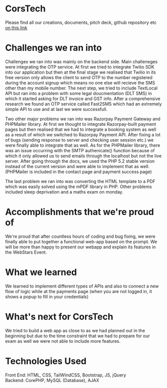 # CorsTech
Please find all our creations, documents, pitch deck, github repository etc [on this link](https://drive.google.com/drive/folders/1kmVxl5_4_1lDbCu8iKSXbB1fcBNSFAiR?usp=sharing)

# Challenges we ran into
Challenges we ran into was mainly on the backend side. Main challeneges were integrating the OTP service. At first we tried to integrate Twilio SDK into our application but then at the final stage we realised that Twilio in its free version only allows the client to send OTP to the number registered during the account signup which means no one else will recieve the SMS other than my mobile number. The next step, we tried to include TextLocal API but ran into a problem with some legal doucmentation (DLT SMS) in which it started asking for DLT invoice and GST info. After a comprehensive research we found an OTP service called Fast2SMS which had an extremely simple API to use and at last we were successfull.

Two other major problems we ran into was Razorpay Payment Gateway and PHPMailer library. At first we thought to integrate Razorpay-built payment pages but then realised that we had to integrate a booking system as well as a result of which we switched to Razorpay Payment API. After fixing a lot of bugs (sending response to server and checking user session etc.) we were finally able to integrate that as well. As for the PHPMailer library, there was an issue occurring with the SMTP authenicate() function because of which it only allowed us to send emails through the localhost but not the live server. After going through the docs, we used the PHP 5.2 stable version instead of the current version and were able to implement that as well. (PHPMailer is included in the contact page and payment success page)

The last problem we ran into was converting the HTML template to a PDF which was easily solved using the mPDF library in PHP.
Other problems included sleep deprivation and a maths exam on monday.

# Accomplishments that we're proud of
We're proud that after countless hours of coding and bug fixing, we were finally able to put together a functional web-app based on the prompt. We will be more than happy to present our webapp and explain its features in the WebStars Event.

# What we learned
We learned to implement different types of APIs and also to connect a new flow of logic while at the payments page (when you are not logged in, it shows a popup to fill in your credentials)

# What's next for CorsTech
We tried to build a web app as close to as we had planned out in the beginning but due to the time constraint that we had to prepare for our exam as well we were not able to include more features.

# Technologies Used
Front End: HTML, CSS, TailWindCSS, Bootstrap, JS, jQuery
<br/>
Backend: CorePHP, MySQL (Database), AJAX
